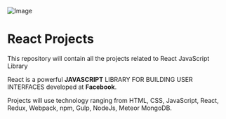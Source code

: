 ![Image](https://laracasts.com/images/series/circles/do-you-react.png "Logo Title Text 1")





React Projects
================
  
This repository will contain all the projects related to React JavaScript Library

React is a powerful **JAVASCRIPT** LIBRARY FOR BUILDING USER INTERFACES developed at **Facebook**.

Projects will use technology ranging from HTML, CSS, JavaScript, React, Redux, Webpack, npm, Gulp, NodeJs, Meteor MongoDB.
